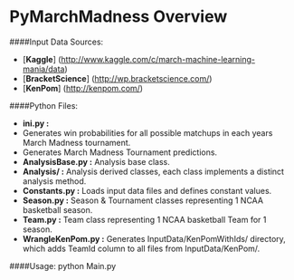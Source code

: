 PyMarchMadness Overview
=============

####Input Data Sources:
- [**Kaggle**] (http://www.kaggle.com/c/march-machine-learning-mania/data)
- [**BracketScience**] (http://wp.bracketscience.com/)
- [**KenPom**] (http://kenpom.com/)

####Python Files:
- **__ini__.py :**
 - Generates win probabilities for all possible matchups in each years March Madness tournament.
 - Generates March Madness Tournament predictions.
- **AnalysisBase.py :** Analysis base class.
- **Analysis/ :** Analysis derived classes, each class implements a distinct analysis method.
- **Constants.py :** Loads input data files and defines constant values.
- **Season.py :** Season & Tournament classes representing 1 NCAA basketball season.
- **Team.py :** Team class representing 1 NCAA basketball Team for 1 season.
- **WrangleKenPom.py :** Generates InputData/KenPomWithIds/ directory, which adds TeamId column to all files from InputData/KenPom/.

####Usage:
    python Main.py
